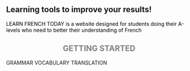 ## Learning tools to improve your results!
<p style="color:black;"> LEARN FRENCH TODAY is a website designed for students doing their A-levels who need to better their understanding of French</P> 






<h2 align="center">
  <b style="color:grey;">GETTING STARTED</b><br>
</h2>
<p>
  GRAMMAR 
  VOCABULARY 
  TRANSLATION 
</p>


